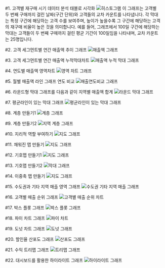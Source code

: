 #1. 고객별 재구매 시기 데이터 분석 태블로 시각화
![히스토그램](히스토그램.png)
이 그래프는 고객별 두 번째 구매까지 걸린 날짜(구간 단위)와 고객들의 교차 카운트를 나타냅니다. 각 막대는 특정 구간에 해당하는 고객 수를 보여주며, 높이가 높을수록 그 구간에 해당하는 고객의 재구매 비율이 높은 것을 의미합니다. 
예를 들어, 그래프에서 100일 구간에 해당하는 막대는 고객들이 두 번째 구매까지 걸린 평균 기간이 100일임을 나타내며, 교차 카운트는 25명입니다.

#2. 고객 세그먼트별 연간 매출액 추이 그래프
![매출액 그래프](연간매출액추이.png)

#3. 고객 세그먼트별 연간 매출액 누적막대차트
![매출액 누적 막대 그래프](누적막대차트.png)

#4. 연도별 매출액 영역차트
![영역 차트 그래프](영역차트.png)

#5. 월별 매출액 라인 그래프 연도 비교
![매출연도비교 그래프](매출연도비교.png)

#6. 라운드형 막대 그래프를  다음과 같이 지역별 매출액 합계
![라운드 막대 그래프](물방울2.png)

#7. 평균라인이 있는 막대 그래프
![평균라인이 있는 막대 그래프](평균.png)

#8. 계층 만들기1
![계층 그래프](계층만들기.png)

#9. 계층 만들기2
![지역 계층 그래프](지역계층.png)

#10. 지리적 역할 부여하기
![지도 그래프](지도그래프.png)

#11. 채워진 맵 만들기
![지도 그래프](지도.png)

#12. 기호맵 만들기1
![지도 그래프](기호맵1.png)

#13. 기호맵 만들기2
![막대 그래프](기호맵2.png)

#14. 이중축 맵 만들기
![지도 그래프](지도2.png)

#15. 수도권과 기타 지역 매출 영역 그래프
![수도권 기타 지역 매출 그래프](수도권영역차트.png)

#16. 고객별 매출 순위 그래프
![고객별 매출 순위 차트](차집합.png)

#17. 박스 플롯 그래프
![박스 플롯 그래프](박스플롯.png)

#18. 파이 차트 그래프
![파이 차트](파이차트.png)

#19. 도넛 차트 그래프
![도넛 그래프](도넛차트.png)

#20. 할인율 산포도 그래프
![산포도 그래프](할인율.png)

#21. 수익 트리맵 그래프
![트리맵 그래프](트리맵.png)

#22. 대시보드를 활용한 하이라이트 그래프 
![하이라이트 그래프](대시보드.png)

